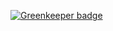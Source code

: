 
[![Greenkeeper badge](https://badges.greenkeeper.io/abraaoribeiro/guia-tour.svg)](https://greenkeeper.io/)
